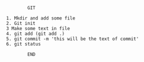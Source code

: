             GIT
            
    1. Mkdir and add some file
    2. Git init
    3 Make some text in file
    4. git add (git add .)
    5. git commit -m 'this will be the text of commit'
    6. git status

            END
